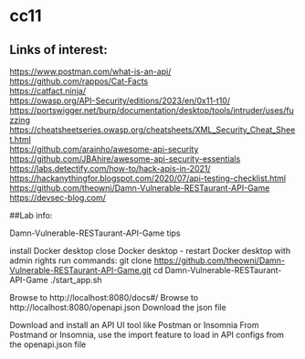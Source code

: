 # cc11  
  
## Links of interest:  
  
https://www.postman.com/what-is-an-api/  
https://github.com/rappos/Cat-Facts  
https://catfact.ninja/  
https://owasp.org/API-Security/editions/2023/en/0x11-t10/  
https://portswigger.net/burp/documentation/desktop/tools/intruder/uses/fuzzing  
https://cheatsheetseries.owasp.org/cheatsheets/XML_Security_Cheat_Sheet.html  
https://github.com/arainho/awesome-api-security  
https://github.com/JBAhire/awesome-api-security-essentials  
https://labs.detectify.com/how-to/hack-apis-in-2021/  
https://hackanythingfor.blogspot.com/2020/07/api-testing-checklist.html  
https://github.com/theowni/Damn-Vulnerable-RESTaurant-API-Game  
https://devsec-blog.com/  

##Lab info:

Damn-Vulnerable-RESTaurant-API-Game tips

install Docker desktop
close Docker desktop - restart Docker desktop with admin rights
run commands:
git clone https://github.com/theowni/Damn-Vulnerable-RESTaurant-API-Game.git
cd Damn-Vulnerable-RESTaurant-API-Game
./start_app.sh

Browse to  http://localhost:8080/docs#/
Browse to  http://localhost:8080/openapi.json
Download the json file

Download and install an API UI tool like Postman or Insomnia
From Postmand or Insomnia, use the import feature to load in API configs from the openapi.json file
